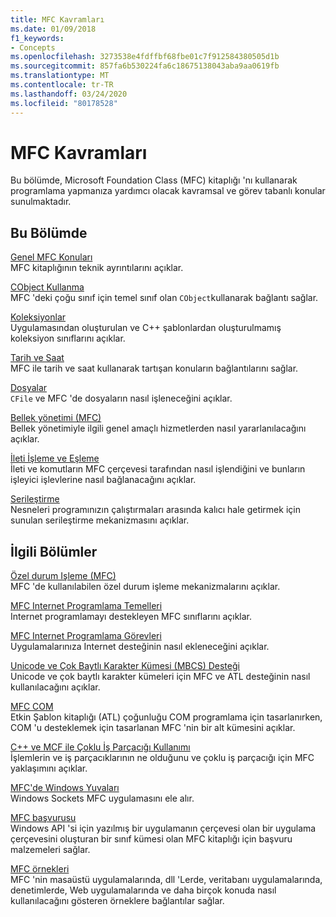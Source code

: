 ```yaml
---
title: MFC Kavramları
ms.date: 01/09/2018
f1_keywords:
- Concepts
ms.openlocfilehash: 3273538e4fdffbf68fbe01c7f912584380505d1b
ms.sourcegitcommit: 857fa6b530224fa6c18675138043aba9aa0619fb
ms.translationtype: MT
ms.contentlocale: tr-TR
ms.lasthandoff: 03/24/2020
ms.locfileid: "80178528"
---
```

# <a name="mfc-concepts"></a>MFC Kavramları

Bu bölümde, Microsoft Foundation Class (MFC) kitaplığı 'nı kullanarak programlama yapmanıza yardımcı olacak kavramsal ve görev tabanlı konular sunulmaktadır.

## <a name="in-this-section"></a>Bu Bölümde

[Genel MFC Konuları](../mfc/general-mfc-topics.md)<br/>
MFC kitaplığının teknik ayrıntılarını açıklar.

[CObject Kullanma](../mfc/using-cobject.md)<br/>
MFC 'deki çoğu sınıf için temel sınıf olan `CObject`kullanarak bağlantı sağlar.

[Koleksiyonlar](../mfc/collections.md)<br/>
Uygulamasından oluşturulan ve C++ şablonlardan oluşturulmamış koleksiyon sınıflarını açıklar.

[Tarih ve Saat](../atl-mfc-shared/date-and-time.md)<br/>
MFC ile tarih ve saat kullanarak tartışan konuların bağlantılarını sağlar.

[Dosyalar](../mfc/files-in-mfc.md)<br/>
`CFile` ve MFC 'de dosyaların nasıl işleneceğini açıklar.

[Bellek yönetimi (MFC)](../mfc/memory-management.md)<br/>
Bellek yönetimiyle ilgili genel amaçlı hizmetlerden nasıl yararlanılacağını açıklar.

[İleti İşleme ve Eşleme](../mfc/message-handling-and-mapping.md)<br/>
İleti ve komutların MFC çerçevesi tarafından nasıl işlendiğini ve bunların işleyici işlevlerine nasıl bağlanacağını açıklar.

[Serileştirme](../mfc/serialization-in-mfc.md)<br/>
Nesneleri programınızın çalıştırmaları arasında kalıcı hale getirmek için sunulan serileştirme mekanizmasını açıklar.

## <a name="related-sections"></a>İlgili Bölümler

[Özel durum Işleme (MFC)](../mfc/exception-handling-in-mfc.md)<br/>
MFC 'de kullanılabilen özel durum işleme mekanizmalarını açıklar.

[MFC Internet Programlama Temelleri](../mfc/mfc-internet-programming-basics.md)<br/>
Internet programlamayı destekleyen MFC sınıflarını açıklar.

[MFC Internet Programlama Görevleri](../mfc/mfc-internet-programming-tasks.md)<br/>
Uygulamalarınıza Internet desteğinin nasıl ekleneceğini açıklar.

[Unicode ve Çok Baytlı Karakter Kümesi (MBCS) Desteği](../atl-mfc-shared/unicode-and-multibyte-character-set-mbcs-support.md)<br/>
Unicode ve çok baytlı karakter kümeleri için MFC ve ATL desteğinin nasıl kullanılacağını açıklar.

[MFC COM](../mfc/mfc-com.md)<br/>
Etkin Şablon kitaplığı (ATL) çoğunluğu COM programlama için tasarlanırken, COM 'u desteklemek için tasarlanan MFC 'nin bir alt kümesini açıklar.

[C++ ve MCF ile Çoklu İş Parçacığı Kullanımı](../parallel/multithreading-with-cpp-and-mfc.md)<br/>
İşlemlerin ve iş parçacıklarının ne olduğunu ve çoklu iş parçacığı için MFC yaklaşımını açıklar.

[MFC'de Windows Yuvaları](../mfc/windows-sockets.md)<br/>
Windows Sockets MFC uygulamasını ele alır.

[MFC başvurusu](../mfc/mfc-desktop-applications.md)<br/>
Windows API 'si için yazılmış bir uygulamanın çerçevesi olan bir uygulama çerçevesini oluşturan bir sınıf kümesi olan MFC kitaplığı için başvuru malzemeleri sağlar.

[MFC örnekleri](../overview/visual-cpp-samples.md#mfc-samples)<br/>
MFC 'nin masaüstü uygulamalarında, dll 'Lerde, veritabanı uygulamalarında, denetimlerde, Web uygulamalarında ve daha birçok konuda nasıl kullanılacağını gösteren örneklere bağlantılar sağlar.
